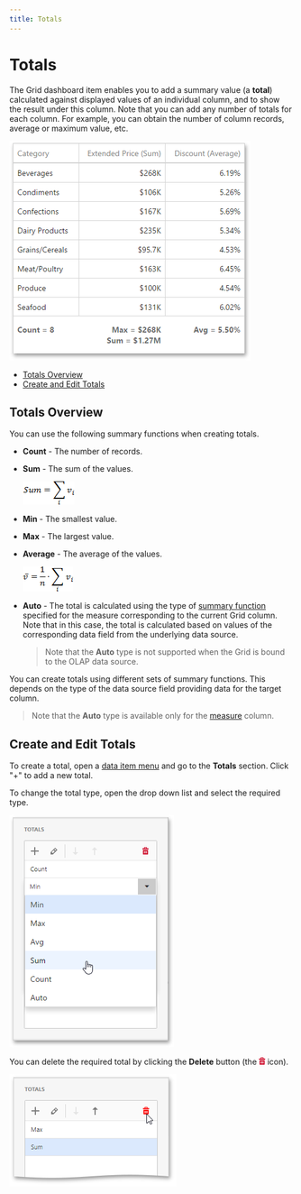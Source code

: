 ```yaml
---
title: Totals
---
```

# Totals
The Grid dashboard item enables you to add a summary value (a **total**) calculated against displayed values of an individual column, and to show the result under this column. Note that you can add any number of totals for each column. For example, you can obtain the number of column records, average or maximum value, etc.

![wdd-grid-totals](../../../../images/img125280.png)
* [Totals Overview](#overview)
* [Create and Edit Totals](#create)

## <a name="overview"/>Totals Overview
You can use the following summary functions when creating totals.
* **Count** - The number of records.
* **Sum** - The sum of the values. 
	
	![func_sum](../../../../images/img4460.png)
* **Min** - The smallest value.
* **Max** - The largest value.
* **Average** - The average of the values.
	
	![func_average](../../../../images/img4457.png)
* **Auto** - 
	The total is calculated using the type of [summary function](../../data-shaping/summarization.md) specified for the measure corresponding to the current Grid column. Note that in this case, the total is calculated based on values of the corresponding data field from the underlying data source. 
	
	> Note that the **Auto** type is not supported when the Grid is bound to the OLAP data source.

You can create totals using different sets of summary functions. This depends on the type of the data source field providing data for the target column.

> Note that the **Auto** type is available only for the [measure](columns.md) column.

## <a name="create"/>Create and Edit Totals
To create a total, open a [data item menu](../../ui-elements/data-item-menu.md) and go to the **Totals** section. Click "+" to add a new total.

To change the total type, open the drop down list and select the required type.

![wdd-grid-totals-change-total-type](../../../../images/img125281.png)

You can delete the required total by clicking the **Delete** button (the ![wdd-icon-delete-big](../../../../images/img126104.png) icon).

![wdd-grid-delete-totals](../../../../images/img125282.png)